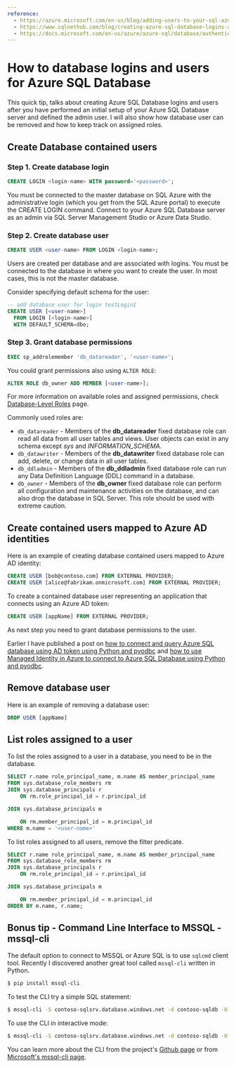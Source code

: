 ```yaml
---
reference:
  - https://azure.microsoft.com/en-us/blog/adding-users-to-your-sql-azure-database/
  - https://www.sqlnethub.com/blog/creating-azure-sql-database-logins-and-users/
  - https://docs.microsoft.com/en-us/azure/azure-sql/database/authentication-aad-configure?tabs=azure-powershell
---
```


# How to database logins and users for Azure SQL Database

This quick tip, talks about creating Azure SQL Database logins and users after you have performed an initial setup of your Azure SQL Database server and defined the admin user. I will also show how database user can be removed and how to keep track on assigned roles.

## Create Database contained users

### Step 1. Create database login

```sql
CREATE LOGIN <login-name> WITH password='<password>';
```

You must be connected to the master database on SQL Azure with the administrative login (which you get from the SQL Azure portal) to execute the CREATE LOGIN command. Connect to your Azure SQL Database server as an admin via SQL Server Management Studio or Azure Data Studio.

### Step 2. Create database user

```sql
CREATE USER <user-name> FROM LOGIN <login-name>;
```

Users are created per database and are associated with logins. You must be connected to the database in where you want to create the user. In most cases, this is not the master database. 

Consider specifying default schema for the user:

```sql
-- add database user for login testLogin1
CREATE USER [<user-name>]
  FROM LOGIN [<login-name>]
  WITH DEFAULT_SCHEMA=dbo;
```



### Step 3. Grant database permissions

```sql
EXEC sp_addrolemember 'db_datareader', '<user-name>';
```

You could grant permissions also using `ALTER ROLE`:

```sql
ALTER ROLE db_owner ADD MEMBER [<user-name>];
```

For more information on available roles and assigned permissions, check [Database-Level Roles](https://docs.microsoft.com/en-us/sql/relational-databases/security/authentication-access/database-level-roles?view=sql-server-ver15) page.

Commonly used roles are:

* `db_datareader` - Members of the **db_datareader** fixed database role can read all data from all user tables and views. User objects can exist in any schema except *sys* and *INFORMATION_SCHEMA*.
* `db_datawriter` - Members of the **db_datawriter** fixed database role can add, delete, or change data in all user tables.
* `db_ddladmin` - Members of the **db_ddladmin** fixed database role can run any Data Definition Language (DDL) command in a database.
* `db_owner` - Members of the **db_owner** fixed database role can perform all configuration and maintenance activities on the database, and can also drop the database in SQL Server. This role should be used with extreme caution.

## Create contained users mapped to Azure AD identities

Here is an example of creating database contained users mapped to Azure AD identity:

```sql
CREATE USER [bob@contoso.com] FROM EXTERNAL PROVIDER;
CREATE USER [alice@fabrikam.onmicrosoft.com] FROM EXTERNAL PROVIDER;
```

To create a contained database user representing an application that connects using an Azure AD token:

```sql
CREATE USER [appName] FROM EXTERNAL PROVIDER;
```

As next step you need to grant database permissions to the user.

Earlier I have published a post on [how to connect and query Azure SQL database using AD token using Python and pyodbc](howto-connect-and-query-sql-database-with-token-using-python-and-pyodbc.md) and [how to use Managed Identity in Azure to connect to Azure SQL Database using Python and pyodbc](how-to-connect-sql-database-app-service-managed-identity-python-pyodbc.md).

## Remove database user

Here is an example of removing a database user:

```sql
DROP USER [appName]
```



## List roles assigned to a user

To list the roles assigned to a user in a database, you need to be in the database.

```sql
SELECT r.name role_principal_name, m.name AS member_principal_name
FROM sys.database_role_members rm 
JOIN sys.database_principals r 
    ON rm.role_principal_id = r.principal_id

JOIN sys.database_principals m 

    ON rm.member_principal_id = m.principal_id
WHERE m.name = '<user-name>'
```

To list roles assigned to all users, remove the filter predicate.

```sql
SELECT r.name role_principal_name, m.name AS member_principal_name
FROM sys.database_role_members rm 
JOIN sys.database_principals r 
    ON rm.role_principal_id = r.principal_id

JOIN sys.database_principals m 

    ON rm.member_principal_id = m.principal_id
ORDER BY m.name, r.name;
```

## Bonus tip - Command Line Interface to MSSQL - mssql-cli

The default option to connect to MSSQL or Azure SQL is to use `sqlcmd` client tool. Recently I discovered another great tool called `mssql-cli` written in Python.

```bash
$ pip install mssql-cli
```

To test the CLI try a simple SQL statement:

```bash
$ mssql-cli -S contoso-sqlsrv.database.windows.net -d contoso-sqldb -U contoso-sqldb-reader -P contoso-password -Q "SELECT GETDATE()"
```

To use the CLI in interactive mode:

```bash
$ mssql-cli -S contoso-sqlsrv.database.windows.net -d contoso-sqldb -U contoso-sqldb-reader -P contoso-password
```

You can learn more about the CLI from the project's [Github page](https://github.com/dbcli/mssql-cli) or from [Microsoft's mssql-cli page](https://docs.microsoft.com/en-us/sql/tools/mssql-cli?view=sql-server-ver15).

